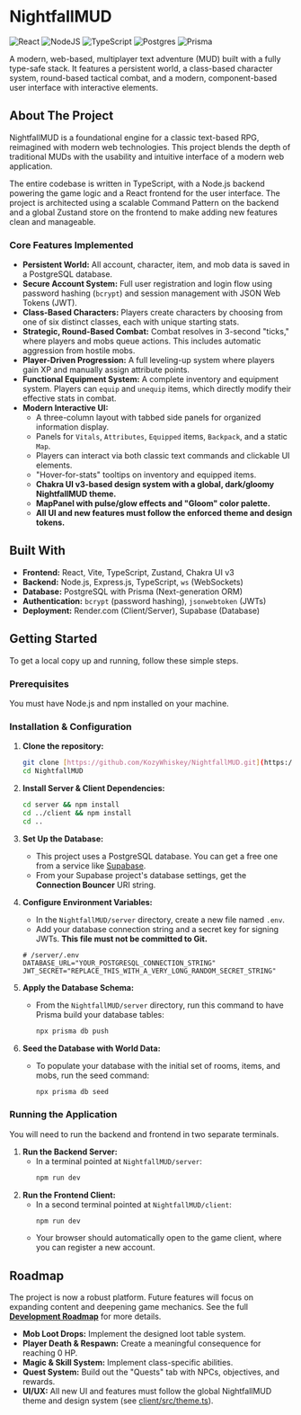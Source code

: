 # NightfallMUD

![React](https://img.shields.io/badge/react-%2320232a.svg?style=for-the-badge&logo=react&logoColor=%2361DAFB)
![NodeJS](https://img.shields.io/badge/node.js-6DA55F?style=for-the-badge&logo=node.js&logoColor=white)
![TypeScript](https://img.shields.io/badge/typescript-%23007ACC.svg?style=for-the-badge&logo=typescript&logoColor=white)
![Postgres](https://img.shields.io/badge/postgresql-%23316192.svg?style=for-the-badge&logo=postgresql&logoColor=white)
![Prisma](https://img.shields.io/badge/Prisma-%232D3748.svg?style=for-the-badge&logo=Prisma&logoColor=white)

A modern, web-based, multiplayer text adventure (MUD) built with a fully type-safe stack. It features a persistent world, a class-based character system, round-based tactical combat, and a modern, component-based user interface with interactive elements.

## About The Project

NightfallMUD is a foundational engine for a classic text-based RPG, reimagined with modern web technologies. This project blends the depth of traditional MUDs with the usability and intuitive interface of a modern web application.

The entire codebase is written in TypeScript, with a Node.js backend powering the game logic and a React frontend for the user interface. The project is architected using a scalable Command Pattern on the backend and a global Zustand store on the frontend to make adding new features clean and manageable.

### Core Features Implemented
* **Persistent World:** All account, character, item, and mob data is saved in a PostgreSQL database.
* **Secure Account System:** Full user registration and login flow using password hashing (`bcrypt`) and session management with JSON Web Tokens (JWT).
* **Class-Based Characters:** Players create characters by choosing from one of six distinct classes, each with unique starting stats.
* **Strategic, Round-Based Combat:** Combat resolves in 3-second "ticks," where players and mobs queue actions. This includes automatic aggression from hostile mobs.
* **Player-Driven Progression:** A full leveling-up system where players gain XP and manually assign attribute points.
* **Functional Equipment System:** A complete inventory and equipment system. Players can `equip` and `unequip` items, which directly modify their effective stats in combat.
* **Modern Interactive UI:**
    * A three-column layout with tabbed side panels for organized information display.
    * Panels for `Vitals`, `Attributes`, `Equipped` items, `Backpack`, and a static `Map`.
    * Players can interact via both classic text commands and clickable UI elements.
    * "Hover-for-stats" tooltips on inventory and equipped items.
    * **Chakra UI v3-based design system with a global, dark/gloomy NightfallMUD theme.**
    * **MapPanel with pulse/glow effects and "Gloom" color palette.**
    * **All UI and new features must follow the enforced theme and design tokens.**

## Built With

* **Frontend:** React, Vite, TypeScript, Zustand, Chakra UI v3
* **Backend:** Node.js, Express.js, TypeScript, `ws` (WebSockets)
* **Database:** PostgreSQL with Prisma (Next-generation ORM)
* **Authentication:** `bcrypt` (password hashing), `jsonwebtoken` (JWTs)
* **Deployment:** Render.com (Client/Server), Supabase (Database)

## Getting Started

To get a local copy up and running, follow these simple steps.

### Prerequisites

You must have Node.js and npm installed on your machine.

### Installation & Configuration

1.  **Clone the repository:**
    ```sh
    git clone [https://github.com/KozyWhiskey/NightfallMUD.git](https://github.com/KozyWhiskey/NightfallMUD.git)
    cd NightfallMUD
    ```
2.  **Install Server & Client Dependencies:**
    ```sh
    cd server && npm install
    cd ../client && npm install
    cd .. 
    ```
3.  **Set Up the Database:**
    * This project uses a PostgreSQL database. You can get a free one from a service like [Supabase](https://supabase.com).
    * From your Supabase project's database settings, get the **Connection Bouncer** URI string.

4.  **Configure Environment Variables:**
    * In the `NightfallMUD/server` directory, create a new file named `.env`.
    * Add your database connection string and a secret key for signing JWTs. **This file must not be committed to Git.**

    ```env
    # /server/.env
    DATABASE_URL="YOUR_POSTGRESQL_CONNECTION_STRING"
    JWT_SECRET="REPLACE_THIS_WITH_A_VERY_LONG_RANDOM_SECRET_STRING"
    ```

5.  **Apply the Database Schema:**
    * From the `NightfallMUD/server` directory, run this command to have Prisma build your database tables:
        ```sh
        npx prisma db push
        ```

6.  **Seed the Database with World Data:**
    * To populate your database with the initial set of rooms, items, and mobs, run the seed command:
        ```sh
        npx prisma db seed
        ```

### Running the Application

You will need to run the backend and frontend in two separate terminals.

1.  **Run the Backend Server:**
    * In a terminal pointed at `NightfallMUD/server`:
        ```sh
        npm run dev
        ```
2.  **Run the Frontend Client:**
    * In a second terminal pointed at `NightfallMUD/client`:
        ```sh
        npm run dev
        ```
    * Your browser should automatically open to the game client, where you can register a new account.

## Roadmap

The project is now a robust platform. Future features will focus on expanding content and deepening game mechanics. See the full **[Development Roadmap](https://github.com/KozyWhiskey/NightfallMUD/blob/main/ROADMAP.md)** for more details.
* **Mob Loot Drops:** Implement the designed loot table system.
* **Player Death & Respawn:** Create a meaningful consequence for reaching 0 HP.
* **Magic & Skill System:** Implement class-specific abilities.
* **Quest System:** Build out the "Quests" tab with NPCs, objectives, and rewards.
* **UI/UX:** All new UI and features must follow the global NightfallMUD theme and design system (see [client/src/theme.ts](client/src/theme.ts)).

